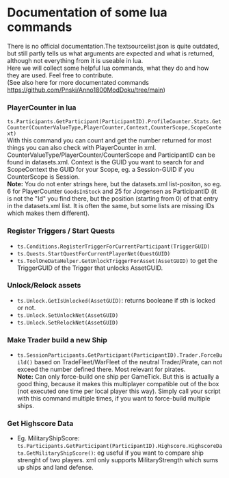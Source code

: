 # Documentation of some lua commands

There is no official documentation.The textsourcelist.json is quite outdated, but still partly tells us what arguments are expected and what is returned, although not everything from it is useable in lua.  
Here we will collect some helpful lua commands, what they do and how they are used. Feel free to contribute.  
(See also here for more documentated commands https://github.com/Pnski/Anno1800ModDoku/tree/main)

### PlayerCounter in lua
`ts.Participants.GetParticipant(ParticipantID).ProfileCounter.Stats.GetCounter(CounterValueType,PlayerCounter,Context,CounterScope,ScopeContext)`  
With this command you can count and get the number returned for most things you can also check with PlayerCounter in xml.   
CounterValueType/PlayerCounter/CounterScope and ParticipantID can be found in datasets.xml. Context is the GUID you want to search for and ScopeContext the GUID for your Scope, eg. a Session-GUID if you CounterScope is Session.  
**Note:** You do not enter strings here, but the datasets.xml list-positon, so eg. 6 for PlayerCounter `GoodsInStock` and 25 for Jorgensen as ParticipantID (it is not the "Id" you find there, but the position (starting from 0) of that entry in the datasets.xml list. It is often the same, but some lists are missing IDs which makes them different).  

### Register Triggers / Start Quests
- `ts.Conditions.RegisterTriggerForCurrentParticipant(TriggerGUID)`  
- `ts.Quests.StartQuestForCurrentPlayerNet(QuestGUID)`
- `ts.ToolOneDataHelper.GetUnlockTriggerForAsset(AssetGUID)` to get the TriggerGUID of the Trigger that unlocks AssetGUID.

### Unlock/Relock assets
- `ts.Unlock.GetIsUnlocked(AssetGUID)`: returns booleane if sth is locked or not.
- `ts.Unlock.SetUnlockNet(AssetGUID)`
- `ts.Unlock.SetRelockNet(AssetGUID)`

### Make Trader build a new Ship
- `ts.SessionParticipants.GetParticipant(ParticipantID).Trader.ForceBuild()` based on TradeFleet/WarFleet of the neutral Trader/Pirate, can not exceed the number defined there. Most relevant for pirates.   
**Note:** Can only force-build one ship per GameTick. But this is actually a good thing, because it makes this multiplayer compatible out of the box (not executed one time per local player this way). Simply call your script with this command multiple times, if you want to force-build multiple ships.

### Get Highscore Data
- Eg. MilitaryShipScore: `ts.Participants.GetParticipant(ParticipantID).Highscore.HighscoreData.GetMilitaryShipScore()`: eg useful if you want to compare ship strenght of two players. xml only supports MilitaryStrength which sums up ships and land defense.  
 
